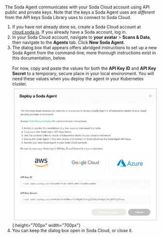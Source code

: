 The Soda Agent communicates with your Soda Cloud account using API public and private keys. Note that the keys a Soda Agent uses are *different* from the API keys Soda Library uses to connect to Soda Cloud. 

1. If you have not already done so, create a Soda Cloud account at <a href="https://cloud.soda.io/signup?utm_source=docs" target="_blank"> cloud.soda.io</a>. If you already have a Soda account, log in.
2. In your Soda Cloud account, navigate to **your avatar** > **Scans & Data**, then navigate to the **Agents** tab. Click **New Soda Agent**.
3. The dialog box that appears offers abridged instructions to set up a new Soda Agent from the command-line; more thorough instructions exist in this documentation, below. <br /><br />
For now, copy and paste the values for both the **API Key ID** and **API Key Secret** to a temporary, secure place in your local environment. You will need these values when you deploy the agent in your Kubernetes cluster.<br />
![deploy-agent](/assets/images/deploy-agent.png){:height="700px" width="700px"}
4. You can keep the dialog box open in Soda Cloud, or close it.
